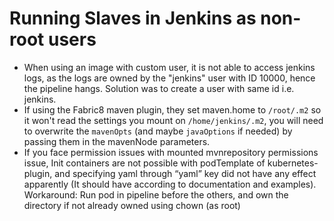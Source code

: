 
# Running Slaves in Jenkins as non-root users

* When using an image with custom user, it is not able to access jenkins logs, as the logs are owned by the "jenkins" user with ID 10000, hence the pipeline hangs. Solution was to create a user with same id i.e. jenkins. 
* If using the Fabric8 maven plugin, they set maven.home to `/root/.m2` so it won't read the settings you mount on `/home/jenkins/.m2`, you will need to overwrite the `mavenOpts` (and maybe `javaOptions` if needed) by passing them in the mavenNode parameters.
* If you face permission issues with mounted mvnrepository permissions issue, Init containers are not possible with podTemplate of kubernetes-plugin, and specifying yaml through “yaml” key did not have any effect apparently (It should have according to documentation and examples). 
Workaround: Run pod in pipeline before the others, and own the directory if not already owned using chown (as root)